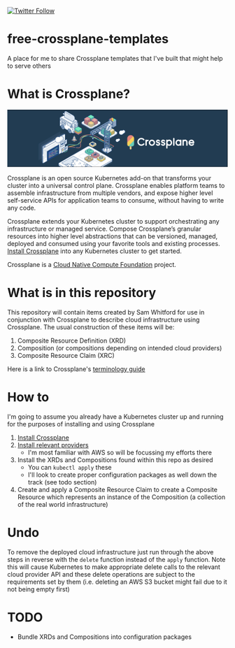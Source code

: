 [![Twitter Follow](https://img.shields.io/twitter/follow/can_o_spam.svg?style=social&label=Follow)](https://twitter.com/intent/follow?screen_name=can_o_spam)

# free-crossplane-templates
A place for me to share Crossplane templates that I've built that might help to serve others

# What is Crossplane?
![Crossplane](docs/images/crossplane_banner.png)

Crossplane is an open source Kubernetes add-on that transforms your cluster into a universal control plane. Crossplane enables platform teams to assemble infrastructure from multiple vendors, and expose higher level self-service APIs for application teams to consume, without having to write any code.

Crossplane extends your Kubernetes cluster to support orchestrating any infrastructure or managed service. Compose Crossplane’s granular resources into higher level abstractions that can be versioned, managed, deployed and consumed using your favorite tools and existing processes. [Install Crossplane](https://crossplane.io/docs/v1.8/getting-started/install-configure.html) into any Kubernetes cluster to get started.

Crossplane is a [Cloud Native Compute Foundation](https://www.cncf.io/) project.

# What is in this repository
This repository will contain items created by Sam Whitford for use in conjunction with Crossplane to describe cloud infrastructure using Crossplane.
The usual construction of these items will be:
1. Composite Resource Definition (XRD)
2. Composition (or compositions depending on intended cloud providers)
3. Composite Resource Claim (XRC)

Here is a link to Crossplane's [terminology guide](https://crossplane.io/docs/v1.8/concepts/terminology.html)

# How to
I'm going to assume you already have a Kubernetes cluster up and running for the purposes of installing and using Crossplane

1. [Install Crossplane](https://crossplane.io/docs/v1.8/reference/install.html)
2. [Install relevant providers](https://crossplane.io/docs/v1.8/concepts/providers.html#installing-providers)
   * I'm most familiar with AWS so will be focussing my efforts there
3. Install the XRDs and Compositions found within this repo as desired
   * You can `kubectl apply` these
   * I'll look to create proper configuration packages as well down the track (see todo section)
4. Create and apply a Composite Resource Claim to create a Composite Resource which represents an instance of the Composition (a collection of the real world infrastructure)

# Undo

To remove the deployed cloud infrastructure just run through the above steps in reverse with the `delete` function instead of the `apply` function.
Note this will cause Kubernetes to make appropriate delete calls to the relevant cloud provider API and these delete operations are subject to the requirements set by them (i.e. deleting an AWS S3 bucket might fail due to it not being empty first)

# TODO
* Bundle XRDs and Compositions into configuration packages
